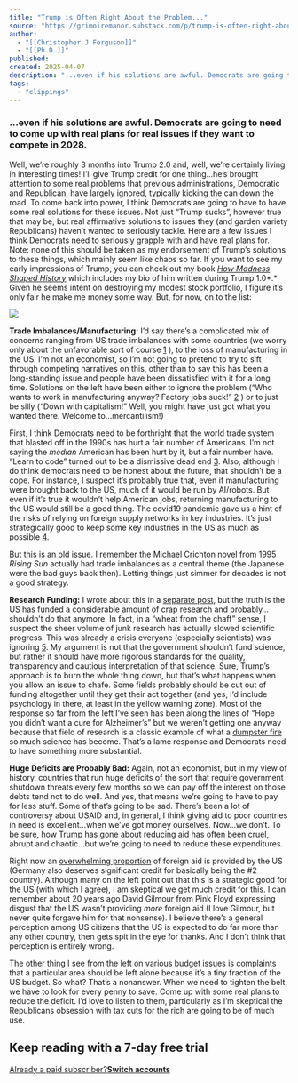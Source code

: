 ```yaml
---
title: "Trump is Often Right About the Problem..."
source: "https://grimoiremanor.substack.com/p/trump-is-often-right-about-the-problem?publication_id=445044&post_id=160716753&isFreemail=true&r=7br8e&triedRedirect=true"
author:
  - "[[Christopher J Ferguson]]"
  - "[[Ph.D.]]"
published:
created: 2025-04-07
description: "...even if his solutions are awful. Democrats are going to need to come up with real plans for real issues if they want to compete in 2028."
tags:
  - "clippings"
---
```

### ...even if his solutions are awful. Democrats are going to need to come up with real plans for real issues if they want to compete in 2028.

Well, we’re roughly 3 months into Trump 2.0 and, well, we’re certainly living in interesting times! I’ll give Trump credit for one thing…he’s brought attention to some real problems that previous administrations, Democratic and Republican, have largely ignored, typically kicking the can down the road. To come back into power, I think Democrats are going to have to have some real solutions for these issues. Not just “Trump sucks”, however true that may be, but real affirmative solutions to issues they (and garden variety Republicans) haven’t wanted to seriously tackle. Here are a few issues I think Democrats need to seriously grapple with and have real plans for. Note: none of this should be taken as my endorsement of Trump’s solutions to these things, which mainly seem like chaos so far. If you want to see my early impressions of Trump, you can check out my book *[How Madness Shaped History](https://www.amazon.com/How-Madness-Shaped-History-Narcissists/dp/1633885747/ref=sr_1_1?crid=30CU9156UU0BX&dib=eyJ2IjoiMSJ9._Nln6Cdg8CPxMe39JCSsLPMdsIVEvNBPlLAHUN2MzM-DPZFiMdvHwiIpIfbzWG80Lwyrx2pzCsuQMSjMoH7N4w.kmW5ubsI4pwUL_iIlXEZXy0lXQSP1ArlifXVuk-ojmc&dib_tag=se&keywords=how+madness+shaped+history&qid=1743955699&sprefix=%2Caps%2C270&sr=8-1)* which includes my bio of him written during Trump 1.0*.* Given he seems intent on destroying my modest stock portfolio, I figure it’s only fair he make me money some way. But, for now, on to the list:

![](https://substackcdn.com/image/fetch/w_1456,c_limit,f_auto,q_auto:good,fl_progressive:steep/https%3A%2F%2Fsubstack-post-media.s3.amazonaws.com%2Fpublic%2Fimages%2F05f04e5a-968f-4546-b45e-0695bc5af603_1120x1120.jpeg)

**Trade Imbalances/Manufacturing:** I’d say there’s a complicated mix of concerns ranging from US trade imbalances with some countries (we worry only about the unfavorable sort of course [1](https://grimoiremanor.substack.com/p/trump-is-often-right-about-the-problem?publication_id=445044&post_id=160716753&isFreemail=true&r=7br8e&triedRedirect=true#footnote-1-160716753) ), to the loss of manufacturing in the US. I’m not an economist, so I’m not going to pretend to try to sift through competing narratives on this, other than to say this has been a long-standing issue and people have been dissatisfied with it for a long time. Solutions on the left have been either to ignore the problem (“Who wants to work in manufacturing anyway? Factory jobs suck!” [2](https://grimoiremanor.substack.com/p/trump-is-often-right-about-the-problem?publication_id=445044&post_id=160716753&isFreemail=true&r=7br8e&triedRedirect=true#footnote-2-160716753) ) or to just be silly (“Down with capitalism!” Well, you might have just got what you wanted there. Welcome to…mercantilism!)

First, I think Democrats need to be forthright that the world trade system that blasted off in the 1990s has hurt a fair number of Americans. I’m not saying the *median* American has been hurt by it, but a fair number have. “Learn to code” turned out to be a dismissive dead end [3](https://grimoiremanor.substack.com/p/trump-is-often-right-about-the-problem?publication_id=445044&post_id=160716753&isFreemail=true&r=7br8e&triedRedirect=true#footnote-3-160716753). Also, although I do think democrats need to be honest about the future, that shouldn’t be a cope. For instance, I suspect it’s probably true that, even if manufacturing were brought back to the US, much of it would be run by AI/robots. But even if it’s true it wouldn’t help American jobs, returning manufacturing to the US would still be a good thing. The covid19 pandemic gave us a hint of the risks of relying on foreign supply networks in key industries. It’s just strategically good to keep some key industries in the US as much as possible [4](https://grimoiremanor.substack.com/p/trump-is-often-right-about-the-problem?publication_id=445044&post_id=160716753&isFreemail=true&r=7br8e&triedRedirect=true#footnote-4-160716753).

But this is an old issue. I remember the Michael Crichton novel from 1995 *Rising Sun* actually had trade imbalances as a central theme (the Japanese were the bad guys back then). Letting things just simmer for decades is not a good strategy.

**Research Funding:** I wrote about this in a [separate post](https://grimoiremanor.substack.com/p/it-shouldnt-happen-to-dogs-says-dogs), but the truth is the US has funded a considerable amount of crap research and probably…shouldn’t do that anymore. In fact, in a “wheat from the chaff” sense, I suspect the sheer volume of junk research has actually slowed scientific progress. This was already a crisis everyone (especially scientists) was ignoring [5](https://grimoiremanor.substack.com/p/trump-is-often-right-about-the-problem?publication_id=445044&post_id=160716753&isFreemail=true&r=7br8e&triedRedirect=true#footnote-5-160716753). My argument is not that the government shouldn’t fund science, but rather it should have more rigorous standards for the quality, transparency and cautious interpretation of that science. Sure, Trump’s approach is to burn the whole thing down, but that’s what happens when you allow an issue to chafe. Some fields probably should be cut out of funding altogether until they get their act together (and yes, I’d include psychology in there, at least in the yellow warning zone). Most of the response so far from the left I’ve seen has been along the lines of “Hope you didn’t want a cure for Alzheimer’s” but we weren’t getting one anyway because that field of research is a classic example of what a [dumpster fire](https://jessesingal.substack.com/p/trump-or-no-science-badly-needs-to?r=un33&triedRedirect=true) so much science has become. That’s a lame response and Democrats need to have something more substantial.

**Huge Deficits are Probably Bad:** Again, not an economist, but in my view of history, countries that run huge deficits of the sort that require government shutdown threats every few months so we can pay off the interest on those debts tend not to do well. And yes, that means we’re going to have to pay for less stuff. Some of that’s going to be sad. There’s been a lot of controversy about USAID and, in general, I think giving aid to poor countries in need is excellent…when we’ve got money ourselves. Now…we don’t. To be sure, how Trump has gone about reducing aid has often been cruel, abrupt and chaotic…but we’re going to need to reduce these expenditures.

Right now an [overwhelming proportion](https://www.statista.com/statistics/275597/largers-donor-countries-of-aid-worldwide/) of foreign aid is provided by the US (Germany also deserves significant credit for basically being the #2 country). Although many on the left point out that this is a strategic good for the US (with which I agree), I am skeptical we get much credit for this. I can remember about 20 years ago David Gilmour from Pink Floyd expressing disgust that the US wasn’t providing *more* foreign aid (I love Gilmour, but never quite forgave him for that nonsense). I believe there’s a general perception among US citizens that the US is expected to do far more than any other country, then gets spit in the eye for thanks. And I don’t think that perception is entirely wrong.

The other thing I see from the left on various budget issues is complaints that a particular area should be left alone because it’s a tiny fraction of the US budget. So what? That’s a nonanswer. When we need to tighten the belt, we have to look for every penny to save. Come up with some real plans to reduce the deficit. I’d love to listen to them, particularly as I’m skeptical the Republicans obsession with tax cuts for the rich are going to be of much use.

## Keep reading with a 7-day free trial

[Already a paid subscriber?**Switch accounts**](https://substack.com/sign-in?redirect=%2Fp%2Ftrump-is-often-right-about-the-problem%3Fpublication_id%3D445044%26post_id%3D160716753%26isFreemail%3Dtrue%26r%3D7br8e%26triedRedirect%3Dtrue&for_pub=grimoiremanor&change_user=true)